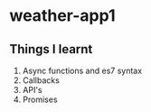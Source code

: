 # weather-app1

## Things I learnt

1. Async functions and es7 syntax
2. Callbacks 
3. API's 
4. Promises
